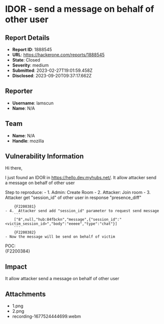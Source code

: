 # IDOR - send a message on behalf of other user 

## Report Details
- **Report ID**: 1888545
- **URL**: https://hackerone.com/reports/1888545
- **State**: Closed
- **Severity**: medium
- **Submitted**: 2023-02-27T19:01:59.458Z
- **Disclosed**: 2023-09-20T09:37:17.662Z

## Reporter
- **Username**: lamscun
- **Name**: N/A

## Team
- **Name**: N/A
- **Handle**: mozilla

## Vulnerability Information
Hi there, 


I just found an IDOR in https://hello.dev.myhubs.net/. It allow attacker send a message on behalf of other user 

Step to reproduce:
	- 1.  Admin: Create Room 
	- 2.  Attacker: Join room
	- 3.  Attacker get "session_id" of other user in response "presence_diff"

		{F2200381}
	- 4.  Attacker send add "session_id" parameter to request send message 
		```
		["8",null,"hub:84fbckn","message",{"session_id":"<victim_session_id>","body":"eeeee","type":"chat"}]
		```
		{F2200382}
	- Now the message will be send on behalf of victim 

POC:  
{F2200384}

## Impact

It allow attacker send a message on behalf of other user

## Attachments
- 1.png
- 2.png
- recording-1677524444699.webm
